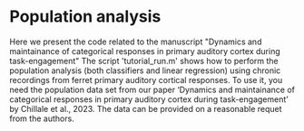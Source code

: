 # Population analysis
Here we present the code related to the manuscript 
"Dynamics and maintainance of categorical responses in primary auditory cortex during task-engagement"
The script 'tutorial_run.m' shows how to perform the population analysis (both classifiers and linear regression) using chronic recordings from ferret primary auditory cortical responses. To use it, you need the population data set from our paper ‘Dynamics and maintainance of categorical responses in primary auditory cortex during task-engagement’ by Chillale et al., 2023. The data can be provided on a reasonable requet from the authors. 

